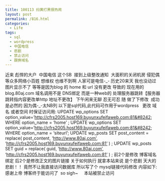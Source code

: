 ```yaml
---
title: 100113 扫黄打黑很热闹
layout: post
permalink: /816.html
categories:
  - Life
tags:
  - sql
  - wordpress
  - 中国电信
  - 悲剧
  - 禁止访问
  - 跟换域名
---
```

 近来 彪悍的大户  中国电信 这个SB  接到上级整改通知  大面积的关闭机房 侵犯偶等众多网络小百姓 想维权 也维不到啊 人家可是电信-\_- 历史20来天 我也没动过  图片显示不了 等等是因为blog 的 home 和 url 没有更改 导致的 现在用的 blog.80aj.com 域名调用不是 DNS绑定 而是一种web的 处理服务器跳转【服务器跳转指内容更改单http 地址不更改】 下午闲来无聊 忍无可忍 随 做了下修改  成功是必然的 因为偶-\_-太NB列 以下是sql代码,此代码可作用于wordpress   更改 域名 或者空间 时保证访问用: UPDATE wp\_options SET option\_value=&#8217;http://cfrs2005.host169.buyunxufeifaweb.com:81&#8242; WHERE option\_name = &#8216;home&#8217; ; UPDATE wp\_options SET option\_value=&#8217;http://cfrs2005.host169.buyunxufeifaweb.com:81&#8242; WHERE option\_name = &#8216;siteurl&#8217;; UPDATE wp\_posts SET post\_content = replace( post\_content, ‘http://www.80aj.com’, ‘http://cfrs2005.host169.buyunxufeifaweb.com:81’ ) ; UPDATE wp\_posts SET guid = replace( guid, ‘http://www.80aj.com’, ‘http://cfrs2005.host169.buyunxufeifaweb.com:81’ ) ; 前2个是修改 博客域名绑定 后2个是修改正文的图片链接 关于如何执行 就拿本站来说 是个悲剧 天大的悲剧！！ 竟然不让我直接访问数据库 所以写了个 mysql链接代码修改 内容如下: <?php error\_reporting(E\_ALL); $mysql\_server\_name = &#8220;localhost&#8221;;     $mysql\_username = &#8220;abc&#8221;;     $mysql\_password = &#8220;abc&#8221;;     $mysql\_database = &#8220;abc&#8221;;     $conn = mysql\_connect($mysql\_server\_name,$mysql\_username,$mysql\_password); $sql=&#8221;UPDATE wp\_posts SET post\_content = replace( post\_content, &#8216;http://www.80aj.com&#8217;, &#8216;http://cfrs2005.host169.buyunxufeifaweb.com:81&#8242;) &#8220;; $result = mysql\_db\_query($mysql\_database,$sql,$conn); ?> 感谢上帝 博客终于能访问了  so sigh~     本站被禁止访问
